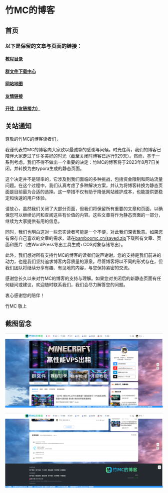 # 竹MC的博客

## 首页

### 以下是保留的文章与页面的链接：

#### [教程目录](https://bamboomc.cn/help-online)

#### [群文件下载中心](https://bamboomc.cn/download)

#### [网站地图](https://bamboomc.cn/sitemap.html)

#### [友情链接](https://bamboomc.cn/links)

#### [开往（友链接力）](https://www.travellings.cn/go.html)



## 关站通知

尊敬的竹MC的博客读者们，

我谨代表竹MC的博客向大家致以最诚挚的感谢与问候。时光荏苒，我们的博客已陪伴大家走过了许多美好的时光（截至关闭时博客已运行929天）。然而，基于一系列考虑，我们不得不做出一个重要的决定：竹MC的博客将于2023年8月7日关闭，并转换为由typora生成的静态页面。

这个决定并不是轻率的，它涉及到我们面临的多种挑战，包括资金限制和网站流量问题。在这个过程中，我们认真考虑了多种解决方案，并认为将博客转换为静态页面是目前最为合适的选择。这一举措不仅有助于降低网站维护成本，也能提供更稳定和快速的用户体验。

请放心，虽然我们关闭了大部分页面，但我们将保留所有重要的文章和页面，以确保您可以继续访问和查阅这些有价值的内容。这些文章将作为静态页面的一部分，继续为大家提供有用的信息。

同时，我们也明白这对一些忠实读者可能是一个不便，对此我们深表歉意。如果您有保存自己喜欢的文章的需求，请在[bamboomc.cn/saved.zip](https://bamboomc.cn/saved.zip)下载所有文章、页面和图片（由WordPress导出工具生成+COS对象存储导出）。

此外，我们想对所有支持竹MC的博客的读者们说声谢谢。您的支持是我们前进的动力，也是我们坚持追求博客内容质量的源泉。尽管博客将以不同的形式存在，但我们团队将继续分享有趣、有见地的内容，与您保持紧密的交流。

感谢您长久以来对竹MC的博客的支持与理解。如果您对关闭后的新静态页面有任何疑问或建议，欢迎随时联系我们，我们会尽力解答您的问题。

衷心感谢您的陪伴！

竹MC 敬上



## 截图留念

![截图1](./截图1.webp)

![截图2](./截图2.webp)